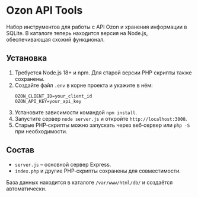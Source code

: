 # Ozon API Tools

Набор инструментов для работы с API Ozon и хранения информации в SQLite.
В каталоге теперь находится версия на Node.js, обеспечивающая схожий функционал.

## Установка

1. Требуется Node.js 18+ и npm. Для старой версии PHP скрипты также сохранены.
2. Создайте файл `.env` в корне проекта и укажите в нём:
   ```
   OZON_CLIENT_ID=your_client_id
   OZON_API_KEY=your_api_key
   ```
3. Установите зависимости командой `npm install`.
4. Запустите сервер `node server.js` и откройте `http://localhost:3000`.
5. Старые PHP‑скрипты можно запускать через веб‑сервер или `php -S` при необходимости.

## Состав

- `server.js` – основной сервер Express.
- `index.php` и другие PHP‑скрипты сохранены для совместимости.

База данных находится в каталоге `/var/www/html/db/` и создаётся автоматически.
